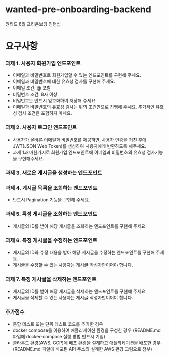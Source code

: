 # wanted-pre-onboarding-backend
원티드 8월 프리온보딩 인턴십

# 요구사항
### 과제 1. 사용자 회원가입 엔드포인트
- 이메일과 비밀번호로 회원가입할 수 있는 엔드포인트를 구현해 주세요.
- 이메일과 비밀번호에 대한 유효성 검사를 구현해 주세요.
- 이메일 조건: @ 포함
- 비밀번호 조건: 8자 이상
- 비밀번호는 반드시 암호화하여 저장해 주세요.
- 이메일과 비밀번호의 유효성 검사는 위의 조건만으로 진행해 주세요. 추가적인 유효성 검사 조건은 포함하지 마세요.

### 과제 2. 사용자 로그인 엔드포인트
- 사용자가 올바른 이메일과 비밀번호를 제공하면, 사용자 인증을 거친 후에 JWT(JSON Web Token)를 생성하여 사용자에게 반환하도록 해주세요.
- 과제 1과 마찬가지로 회원가입 엔드포인트에 이메일과 비밀번호의 유효성 검사기능을 구현해주세요.

### 과제 3. 새로운 게시글을 생성하는 엔드포인트

### 과제 4. 게시글 목록을 조회하는 엔드포인트
- 반드시 Pagination 기능을 구현해 주세요.

### 과제 5. 특정 게시글을 조회하는 엔드포인트
- 게시글의 ID를 받아 해당 게시글을 조회하는 엔드포인트를 구현해 주세요.

### 과제 6. 특정 게시글을 수정하는 엔드포인트
- 게시글의 ID와 수정 내용을 받아 해당 게시글을 수정하는 엔드포인트를 구현해 주세요.
- 게시글을 수정할 수 있는 사용자는 게시글 작성자만이어야 합니다.

### 과제 7. 특정 게시글을 삭제하는 엔드포인트
- 게시글의 ID를 받아 해당 게시글을 삭제하는 엔드포인트를 구현해 주세요.
- 게시글을 삭제할 수 있는 사용자는 게시글 작성자만이어야 합니다.

### 추가점수
- 통합 테스트 또는 단위 테스트 코드를 추가한 경우
- docker compose를 이용하여 애플리케이션 환경을 구성한 경우 (README.md 파일에 docker-compose 실행 방법 반드시 기입)
- 클라우드 환경(AWS, GCP)에 배포 환경을 설계하고 애플리케이션을 배포한 경우 (README.md 파일에 배포된 API 주소와 설계한 AWS 환경 그림으로 첨부)
